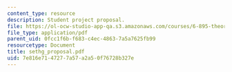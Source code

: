 ```yaml
---
content_type: resource
description: Student project proposal.
file: https://ol-ocw-studio-app-qa.s3.amazonaws.com/courses/6-895-theory-of-parallel-systems-sma-5509-fall-2003/7e816e7147277a57a2a50f76728b327e_sethg_proposal.pdf
file_type: application/pdf
parent_uid: 0fcc1f6b-f683-c4ec-4863-7a5a7625fb99
resourcetype: Document
title: sethg_proposal.pdf
uid: 7e816e71-4727-7a57-a2a5-0f76728b327e
---
```

